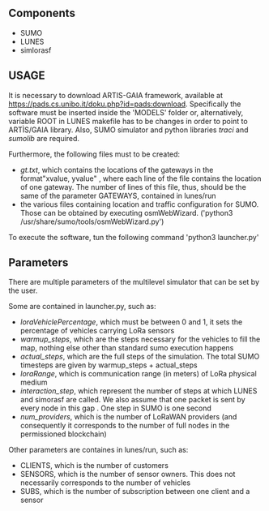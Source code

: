 ## Components

- SUMO
- LUNES
- simlorasf

## USAGE
It is necessary to download ARTIS-GAIA framework, available at https://pads.cs.unibo.it/doku.php?id=pads:download. Specifically the software must be inserted inside the 'MODELS' folder or, alternatively, variable ROOT in LUNES makefile has to be changes in order to point to ARTÌS/GAIA library.
Also, SUMO simulator and python libraries *traci* and *sumolib* are required.

Furthermore, the following files must to be created:
- *gt.txt*, which contains the locations of the gateways in the format"xvalue, yvalue" , where each line of the file contains the location of one gateway. The number of lines of this file, thus, should be the same of the parameter GATEWAYS, contained in lunes/run
- the various files containing location and traffic configuration for SUMO. Those can be obtained by executing osmWebWizard. ('python3 /usr/share/sumo/tools/osmWebWizard.py')

To execute the software, tun the following command
'python3 launcher.py'

## Parameters
There are multiple parameters of the multilevel simulator that can be set by the user.

Some are contained in launcher.py, such as:
- *loraVehiclePercentage*, which must be between 0 and 1, it sets the percentage of vehicles carrying LoRa sensors
- *warmup_steps*, which are the steps necessary for the vehicles to fill the map, nothing else other than standard sumo execution happens
- *actual_steps*, which are the full steps of the simulation. The total SUMO timesteps are given by warmup_steps + actual_steps
- *loraRange*, which is communication range (in meters) of LoRa physical medium
- *interaction_step*, which represent the number of steps at which LUNES and simorasf are called. We also assume that one packet is sent by every node in this gap . One step in SUMO is one second
- *num_providers*, which is the number of LoRaWAN providers (and consequently it corresponds to the number of full nodes in the permissioned blockchain)


Other parameters are containes in lunes/run, such as:
- CLIENTS, which is the number of customers
- SENSORS, which is the number of sensor owners. This does not necessarily corresponds to the number of vehicles
- SUBS, which is the number of subscription between one client and a sensor
